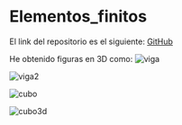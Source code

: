 # Elementos_finitos

El link del repositorio es el siguiente: [GitHub](https://github.com/joseluis031/Elementos_finitos.git)

He obtenido figuras en 3D como:
![viga](https://github.com/joseluis031/Elementos_finitos/assets/91721888/e52c3a16-2670-4455-a9a8-d2bfd83b0141)


![viga2](https://github.com/joseluis031/Elementos_finitos/assets/91721888/370c896d-1014-4928-860c-ca7e7b505803)



![cubo](https://github.com/joseluis031/Elementos_finitos/assets/91721888/7d7c7d18-196d-4f63-890d-80c68546631c)




![cubo3d](https://github.com/joseluis031/Elementos_finitos/assets/91721888/d75f91c6-494b-48c2-b36a-0393a0dd6659)
